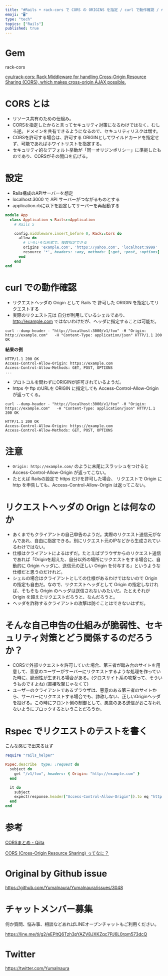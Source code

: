 ```yaml
---
title: "#Rails + rack-cors で CORS の ORIGINS を指定 / curl で動作確認 / request spec でテ"
emoji: "🖥"
type: "tech"
topics: ["Rails"]
published: true
---
```


# Gem

rack-cors

[cyu/rack-cors: Rack Middleware for handling Cross-Origin Resource Sharing (CORS), which makes cross-origin AJAX possible.](https://github.com/cyu/rack-cors)

# CORS とは

- リソース共有のための仕組み。
- CORSを指定したからと言ってセキュリティ対策になるわけではなく、むしろ逆。ドメインを共有できるようになるので、セキュリティリスクは増す。
- CORSを許可する場合は、許可する ORIGINとしてワイルドカードを指定せず、可能であればホワイトリストを指定する。
- セキュリティ的なデフォルト挙動が「同一オリジンポリシー」に準拠したものであり、CORSがその間口を広げる。


# 設定

- Rails構成のAPIサーバーを想定
- localhost:3000 で API サーバーがつながるものとする
- application.rbに以下を設定してサーバーを再起動する

```rb
module App
  class Application < Rails::Application
    # Rails 5

    config.middleware.insert_before 0, Rack::Cors do
      allow do
        # いろいろな形式で、複数指定できる
        origins 'example.com', 'https://yahoo.com', 'localhost:9999'
        resource '*', headers: :any, methods: [:get, :post, :options]
      end
    end
end
```


# curl での動作確認

- リクエストヘッダの Origin として Rails で 許可した  ORIGIN を指定してリクエストする
- 実際のリクエスト元は 自分が利用しているシェルであり、 http://example.com ではないわけだが、ヘッダに指定することは可能だ。

```
curl --dump-header - "http://localhost:3000/v1/foo" -H "Origin: http://example.com"   -H "Content-Type: application/json" HTTP/1.1 200 OK
```

**結果の例**

```
HTTP/1.1 200 OK
Access-Control-Allow-Origin: https://example.com
Access-Control-Allow-Methods: GET, POST, OPTIONS
...
```


- プロトコルを問わずにORIGINが許可されているようだ。
- https や ftp のURLを ORIGIN に指定しても Access-Control-Allow-Origin が返ってくる。

```
curl --dump-header - "http://localhost:3000/v1/foo" -H "Origin: https://example.com"   -H "Content-Type: application/json" HTTP/1.1 200 OK
```

```
HTTP/1.1 200 OK
Access-Control-Allow-Origin: https://example.com
Access-Control-Allow-Methods: GET, POST, OPTIONS
```

# 注意

- `Origin: http://example.com/` のように末尾にスラッシュをつけると Access-Control-Allow-Origin が返ってこない。
- たとえば Railsの設定で https だけを許可した場合、 リクエストで Origin に http を申告しても、Access-Control-Allow-Origin は返ってこない。

# リクエストヘッダの Orign とは何なのか

- あくまでもクライアントの自己申告のようだ。実際のリクエスト送信元がなんであれ、自由に指定できる。別にリクエスト元のIPなどから生成されているわけではない。
- 仕様はクライアントによるはずだ。たとえばブラウザからのリクエスト送信であれば「Originを超えた、自分以外の場所にリクエストをする場合に、自動的に Origin ヘッダに、送信元の正しい Origin を付与する」というような仕様だと思うのだけれど。
- シェルの場合はクライアントとしての仕様があるわけではないので Origin の指定も自由だ。なので、リクエストヘッダとして Origin の指定しなければ、そもそも Origin のヘッダは送信されないみたいだ。たとえそれが Origin を超えたリクエストだろうと、なんだろうと。
- ヘッダを詐称するクライアントの攻撃は防ぐことはできないはずだ。

# そんな自己申告の仕組みが脆弱性、セキュリティ対策とどう関係するのだろうか？

- CORSで外部リクエストを許可していた場合、第三者が踏み台のサイトを用意して、善意のユーザーがサーバーにリクエストするような処理を作っていた時に、脆弱性が生まれる場合がある。(クロスサイト系の攻撃って、そういうものですよね) (直接攻撃じゃなくて)
- ユーザーのクライアントであるブラウザは、悪意のある第三者のサイトから、サーバーにリクエストする場合でも、詐称しない、正しいOriginヘッダを投げる。この時にフロント側の制御として、悪意のある送信がおこなわれないようにブロックするということだろうか。


# Rspec でリクエストのテストを書く

こんな感じで出来るはず

```rb
require "rails_helper"

RSpec.describe  type: :request do
  subject do
    get "/v1/foo", headers: { Origin: "http://example.com" }
  end

  it do
    subject
    expect(response.header["Access-Control-Allow-Origin"]).to eq "http://example.com"
  end
end
```

# 参考

[CORSまとめ - Qiita](https://qiita.com/tomoyukilabs/items/81698edd5812ff6acb34)

[CORS (Cross-Origin Resource Sharing) ってなに？](https://aloerina01.github.io/blog/2016-10-13-1)

# Original by Github issue

https://github.com/YumaInaura/YumaInaura/issues/3048








<!-- Update From Qiita API -->

# チャットメンバー募集


何か質問、悩み事、相談などあればLINEオープンチャットもご利用ください。

https://line.me/ti/g2/eEPltQ6Tzh3pYAZV8JXKZqc7PJ6L0rpm573dcQ





# Twitter


https://twitter.com/YumaInaura


<!-- Update From Qiita API -->


